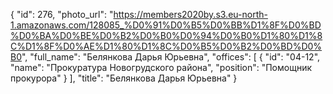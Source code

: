 {
    "id": 276,
    "photo_url": "https://members2020by.s3.eu-north-1.amazonaws.com/128085_%D0%91%D0%B5%D0%BB%D1%8F%D0%BD%D0%BA%D0%BE%D0%B2%D0%B0%D0%94%D0%B0%D1%80%D1%8C%D1%8F%D0%AE%D1%80%D1%8C%D0%B5%D0%B2%D0%BD%D0%B0",
    "full_name": "Белянкова Дарья Юрьевна",
    "offices": [
        {
            "id": "04-12",
            "name": "Прокуратура Новогрудского района",
            "position": "Помощник прокурора"
        }
    ],
    "title": "Белянкова Дарья Юрьевна"
}